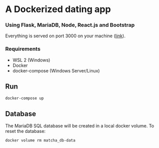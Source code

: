 # A Dockerized dating app
### Using Flask, MariaDB, Node, React.js and Bootstrap

Everything is served on port 3000 on your machine ([link](http://0.0.0.0:3000)).

### Requirements
- WSL 2 (Windows)
- Docker
- docker-compose (Windows Server/Linux)

## Run
```bash
docker-compose up
```

## Database
The MariaDB SQL database will be created in a local docker volume.
To reset the database:
```bash
docker volume rm matcha_db-data
```

